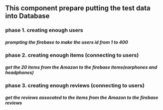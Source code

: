 ## This component prepare putting the test data into Database

### **phase 1. creating enough users**
##### prompting the firebase to make the users id from 1 to 400 

### **phase 2. creating enough items (connecting to users)**
##### get the 20 items from the Amazon to the firebase items(earphones and headphones)

### **phase 3. creating enough reviews (connecting to users)**
##### get the reviews assocated to the items from the Amazon to the firebase reviews
